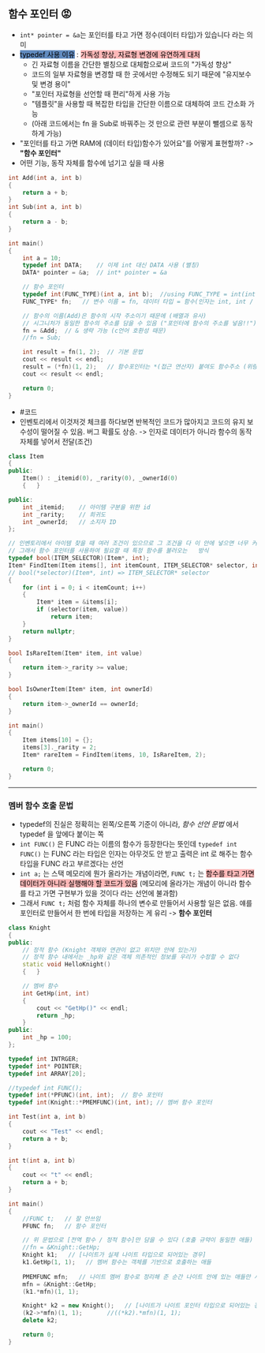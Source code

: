 
## 함수 포인터 😡
- `int* pointer = &a`는 포인터를 타고 가면 정수(데이터 타입)가 있습니다 라는 의미
- <mark style="background: #0E4F9FA6;">typedef 사용 이유</mark> : <mark style="background: #FF898996;">가독성 향상, 자료형 변경에 유연하게 대처</mark>
	- 긴 자료형 이름을 간단한 별칭으로 대체함으로써 코드의 "가독성 향상"
	- 코드의 일부 자료형을 변경할 때 한 곳에서만 수정해도 되기 때문에 "유지보수 및 변경 용이"
	- "포인터 자료형을 선언할 때 편리"하게 사용 가능
	- "템플릿"을 사용할 때 복잡한 타입을 간단한 이름으로 대체하여 코드 간소화 가능
	- (아래 코드에서는 fn 을 Sub로 바꿔주는 것 만으로 관련 부분이 뺄셈으로 동작하게 가능)
- "포인터를 타고 가면 RAM에 (데이터 타입)함수가 있어요"를 어떻게 표현할까? -> **"함수 포인터"**
- 어떤 기능, 동작 자체를 함수에 넘기고 싶을 때 사용
```cpp
int Add(int a, int b)
{
	return a + b;
}
int Sub(int a, int b)
{
	return a - b;
}

int main()
{
	int a = 10;
	typedef int DATA;    // 이제 int 대신 DATA 사용 (별칭)
	DATA* pointer = &a;  // int* pointer = &a

	// 함수 포인터
	typedef int(FUNC_TYPE)(int a, int b);  //using FUNC_TYPE = int(int a, int b);와 동일
	FUNC_TYPE* fn;   // 변수 이름 = fn, 데이터 타입 = 함수(인자는 int, int / 반환은 int)

	// 함수의 이름(Add)은 함수의 시작 주소이기 때문에 (배열과 유사)
	// 시그니처가 동일한 함수의 주소를 담을 수 있음 ("포인터에 함수의 주소를 넣음!!")
	fn = &Add;  // & 생략 가능 (c언어 호환성 때문)
	//fn = Sub;

	int result = fn(1, 2);	// 기본 문법
	cout << result << endl;
	result = (*fn)(1, 2);	// 함수포인터는 *(접근 연산자) 붙여도 함수주소 (위랑 똑같이 동작)
	cout << result << endl;	

	return 0;
}
```

- #코드
- 인벤토리에서 이것저것 체크를 하다보면 반복적인 코드가 많아지고 코드의 유지 보수성이 떨어질 수 있음. 버그 확률도 상승. -> 인자로 데이터가 아니라 함수의 동작 자체를 넣어서 전달(조건)
```cpp
class Item
{
public:
	Item() : _itemid(0), _rarity(0), _ownerId(0)
	{	}

public:
	int _itemid;	// 아이템 구분을 위한 id
	int _rarity;	// 희귀도
	int _ownerId;	// 소지자 ID
};

// 인벤토리에서 아이템 찾을 때 여러 조건이 있으므로 그 조건을 다 이 안에 넣으면 너무 커짐
// 그래서 함수 포인터를 사용하여 필요할 때 특정 함수를 불러오는	방식
typedef bool(ITEM_SELECTOR)(Item*, int);
Item* FindItem(Item items[], int itemCount, ITEM_SELECTOR* selector, int value)
// bool(*selector)(Item*, int) => ITEM_SELECTOR* selector
{
	for (int i = 0; i < itemCount; i++)
	{
		Item* item = &items[i];
		if (selector(item, value))
			return item;
	}
	return nullptr;
}

bool IsRareItem(Item* item, int value)
{
	return item->_rarity >= value;
}

bool IsOwnerItem(Item* item, int ownerId)
{
	return item->_ownerId == ownerId;
}

int main()
{
	Item items[10] = {};
	items[3]._rarity = 2;
	Item* rareItem = FindItem(items, 10, IsRareItem, 2);

	return 0;
}
```

***

### 멤버 함수 호출 문법
- typedef의 진실은 정확히는 왼쪽/오른쪽 기준이 아니라, _함수 선언 문법_ 에서 typedef 을 앞에다 붙이는 쪽
- `int FUNC()` 은 FUNC 라는 이름의 함수가 등장한다는 뜻인데 `typedef int FUNC()` 는 FUNC 라는 타입은 인자는 아무것도 안 받고 출력은 int 로 해주는 함수 타입을 FUNC 라고 부르겠다는 선언
- `int a;` 는 스택 메모리에 뭔가 올라가는 개념이라면, `FUNC t;` 는 <mark style="background: #FF898996;">함수를 타고 가면 데이터가 아니라 실행해야 할 코드가 있음</mark> (메모리에 올라가는 개념이 아니라 함수를 타고 가면 구현부가 있을 것이다 라는 선언에 불과함)
- 그래서 `FUNC t;` 처럼 함수 자체를 하나의 변수로 만들어서 사용할 일은 없음. 얘를 포인터로 만들어서 한 번에 타입을 저장하는 게 유리 -> **함수 포인터**
```cpp
class Knight
{
public:
	// 정적 함수 (Knight 객체와 연관이 없고 위치만 안에 있는거)
	// 정적 함수 내에서는 _hp와 같은 객체 의존적인 정보를 우리가 수정할 수 없다
	static void HelloKnight()   
	{	}

	// 멤버 함수
	int GetHp(int, int)
	{
		cout << "GetHp()" << endl;
		return _hp;
	}
public:
	int _hp = 100;
};

typedef int INTRGER;
typedef int* POINTER;
typedef int ARRAY[20];

//typedef int FUNC();
typedef int(*PFUNC)(int, int);	// 함수 포인터
typedef int(Knight::*PMEMFUNC)(int, int); // 멤버 함수 포인터

int Test(int a, int b)
{
	cout << "Test" << endl;
	return a + b;
}

int t(int a, int b)
{
	cout << "t" << endl;
	return a + b;
}

int main()
{
    //FUNC t;   // 잘 안쓰임
	PFUNC fn;   // 함수 포인터

	// 위 문법으로 [전역 함수 / 정적 함수]만 담을 수 있다 (호출 규약이 동일한 애들)
	//fn = &Knight::GetHp;
	Knight k1;   // [나이트가 실제 나이트 타입으로 되어있는 경우]
	k1.GetHp(1, 1);   // 멤버 함수는 객체를 기반으로 호출하는 애들
	
	PMEMFUNC mfn;   // 나이트 멤버 함수로 정리해 준 순간 나이트 안에 있는 애들만 사용 가능
	mfn = &Knight::GetHp;  
	(k1.*mfn)(1, 1);

	Knight* k2 = new Knight();   // [나이트가 나이트 포인터 타입으로 되어있는 경우]
	(k2->*mfn)(1, 1);		//((*k2).*mfn)(1, 1);
	delete k2;

	return 0;
}
```